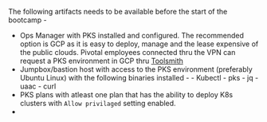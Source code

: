 
The following artifacts needs to be available before the start of the bootcamp -

 - Ops Manager with PKS installed and configured. The recommended option is GCP as it is easy to deploy, manage and the lease expensive of the public clouds. Pivotal employees connected thru the VPN can request a PKS environment in GCP thru [Toolsmith](https://environments.toolsmiths.cf-app.com/home)
 - Jumpbox/bastion host with access to the PKS environment (preferably Ubuntu Linux) with the following binaries installed -
		- Kubectl 
		- pks
		- jq
		- uaac
		- curl
 - PKS plans with atleast one plan that has the ability to deploy K8s clusters with `Allow privilaged` setting enabled.
 - 


<!--stackedit_data:
eyJoaXN0b3J5IjpbLTE1NTExNjEwNzddfQ==
-->